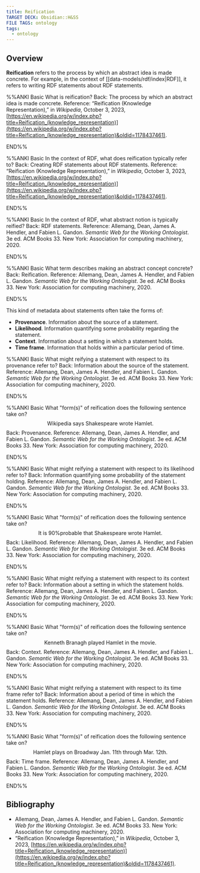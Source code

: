 ```yaml
---
title: Reification
TARGET DECK: Obsidian::H&SS
FILE TAGS: ontology
tags:
  - ontology
---
```


## Overview

**Reification** refers to the process by which an abstract idea is made concrete. For example, in the context of [[data-models/rdf/index|RDF]], it refers to writing RDF statements about RDF statements.

%%ANKI
Basic
What is reification?
Back: The process by which an abstract idea is made concrete.
Reference: “Reification (Knowledge Representation),” in _Wikipedia_, October 3, 2023, [https://en.wikipedia.org/w/index.php?title=Reification_(knowledge_representation)](https://en.wikipedia.org/w/index.php?title=Reification_(knowledge_representation)&oldid=1178437461).
<!--ID: 1734385502410-->
END%%

%%ANKI
Basic
In the context of RDF, what does reification typically refer to?
Back: Creating RDF statements about RDF statements.
Reference: “Reification (Knowledge Representation),” in _Wikipedia_, October 3, 2023, [https://en.wikipedia.org/w/index.php?title=Reification_(knowledge_representation)](https://en.wikipedia.org/w/index.php?title=Reification_(knowledge_representation)&oldid=1178437461).
<!--ID: 1734385502419-->
END%%

%%ANKI
Basic
In the context of RDF, what abstract notion is typically reified?
Back: RDF statements.
Reference: Allemang, Dean, James A. Hendler, and Fabien L. Gandon. _Semantic Web for the Working Ontologist_. 3e ed. ACM Books 33. New York: Association for computing machinery, 2020.
<!--ID: 1734385502422-->
END%%

%%ANKI
Basic
What term describes making an abstract concept concrete?
Back: Reification.
Reference: Allemang, Dean, James A. Hendler, and Fabien L. Gandon. _Semantic Web for the Working Ontologist_. 3e ed. ACM Books 33. New York: Association for computing machinery, 2020.
<!--ID: 1734385502427-->
END%%

This kind of metadata about statements often take the forms of:

* **Provenance**. Information about the source of a statement.
* **Likelihood**. Information quantifying some probability regarding the statement.
* **Context**. Information about a setting in which a statement holds.
* **Time frame**. Information that holds within a particular period of time.

%%ANKI
Basic
What might reifying a statement with respect to its provenance refer to?
Back: Information about the source of the statement.
Reference: Allemang, Dean, James A. Hendler, and Fabien L. Gandon. _Semantic Web for the Working Ontologist_. 3e ed. ACM Books 33. New York: Association for computing machinery, 2020.
<!--ID: 1734385502431-->
END%%

%%ANKI
Basic
What "form(s)" of reification does the following sentence take on? $$\text{Wikipedia says Shakespeare wrote Hamlet.}$$
Back: Provenance.
Reference: Allemang, Dean, James A. Hendler, and Fabien L. Gandon. _Semantic Web for the Working Ontologist_. 3e ed. ACM Books 33. New York: Association for computing machinery, 2020.
<!--ID: 1734385502435-->
END%%

%%ANKI
Basic
What might reifying a statement with respect to its likelihood refer to?
Back: Information quantifying some probability of the statement holding.
Reference: Allemang, Dean, James A. Hendler, and Fabien L. Gandon. _Semantic Web for the Working Ontologist_. 3e ed. ACM Books 33. New York: Association for computing machinery, 2020.
<!--ID: 1734385502439-->
END%%

%%ANKI
Basic
What "form(s)" of reification does the following sentence take on? $$\text{It is 90\% probable that Shakespeare wrote Hamlet.}$$
Back: Likelihood.
Reference: Allemang, Dean, James A. Hendler, and Fabien L. Gandon. _Semantic Web for the Working Ontologist_. 3e ed. ACM Books 33. New York: Association for computing machinery, 2020.
<!--ID: 1734385502443-->
END%%

%%ANKI
Basic
What might reifying a statement with respect to its context refer to?
Back: Information about a setting in which the statement holds.
Reference: Allemang, Dean, James A. Hendler, and Fabien L. Gandon. _Semantic Web for the Working Ontologist_. 3e ed. ACM Books 33. New York: Association for computing machinery, 2020.
<!--ID: 1734385502448-->
END%%

%%ANKI
Basic
What "form(s)" of reification does the following sentence take on? $$\text{Kenneth Branagh played Hamlet in the movie.}$$
Back: Context.
Reference: Allemang, Dean, James A. Hendler, and Fabien L. Gandon. _Semantic Web for the Working Ontologist_. 3e ed. ACM Books 33. New York: Association for computing machinery, 2020.
<!--ID: 1734385502453-->
END%%

%%ANKI
Basic
What might reifying a statement with respect to its time frame refer to?
Back: Information about a period of time in which the statement holds.
Reference: Allemang, Dean, James A. Hendler, and Fabien L. Gandon. _Semantic Web for the Working Ontologist_. 3e ed. ACM Books 33. New York: Association for computing machinery, 2020.
<!--ID: 1734385502458-->
END%%

%%ANKI
Basic
What "form(s)" of reification does the following sentence take on? $$\text{Hamlet plays on Broadway Jan. 11th through Mar. 12th.}$$
Back: Time frame.
Reference: Allemang, Dean, James A. Hendler, and Fabien L. Gandon. _Semantic Web for the Working Ontologist_. 3e ed. ACM Books 33. New York: Association for computing machinery, 2020.
<!--ID: 1734385502463-->
END%%

## Bibliography

* Allemang, Dean, James A. Hendler, and Fabien L. Gandon. _Semantic Web for the Working Ontologist_. 3e ed. ACM Books 33. New York: Association for computing machinery, 2020.
* “Reification (Knowledge Representation),” in _Wikipedia_, October 3, 2023, [https://en.wikipedia.org/w/index.php?title=Reification_(knowledge_representation)](https://en.wikipedia.org/w/index.php?title=Reification_(knowledge_representation)&oldid=1178437461).